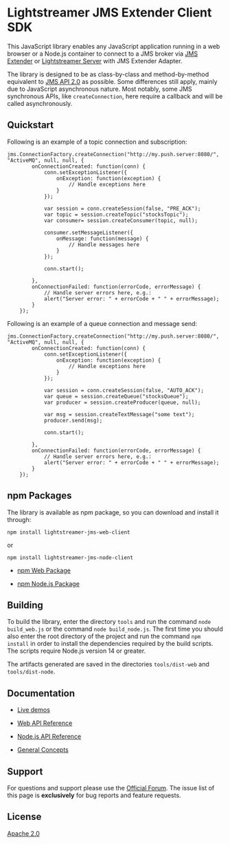 # Lightstreamer JMS Extender Client SDK

This JavaScript library enables any JavaScript application running in a web browser or a Node.js container to connect to a JMS broker via [JMS Extender](https://lightstreamer.com/ls-jms-features) or [Lightstreamer Server](https://lightstreamer.com) with JMS Extender Adapter.

The library is designed to be as class-by-class and method-by-method equivalent to [JMS API 2.0](https://jakarta.ee/specifications/messaging/) as possible. Some differences still apply, mainly due to JavaScript asynchronous nature. Most notably, some JMS synchronous APIs, like `createConnection`, here require a callback and will be called asynchronously.

## Quickstart

Following is an example of a topic connection and subscription:

```
jms.ConnectionFactory.createConnection("http://my.push.server:8080/", "ActiveMQ", null, null, {
        onConnectionCreated: function(conn) {
            conn.setExceptionListener({
                onException: function(exception) {
                    // Handle exceptions here
                }
            });

            var session = conn.createSession(false, "PRE_ACK");
            var topic = session.createTopic("stocksTopic");
            var consumer= session.createConsumer(topic, null);

            consumer.setMessageListener({
                onMessage: function(message) {
                    // Handle messages here
                }
            });

            conn.start();

        },
        onConnectionFailed: function(errorCode, errorMessage) {
            // Handle server errors here, e.g.:
            alert("Server error: " + errorCode + " " + errorMessage);
        }
    });
```

Following is an example of a queue connection and message send:

```
jms.ConnectionFactory.createConnection("http://my.push.server:8080/", "ActiveMQ", null, null, {
        onConnectionCreated: function(conn) {
            conn.setExceptionListener({
                onException: function(exception) {
                    // Handle exceptions here
                }
            });

            var session = conn.createSession(false, "AUTO_ACK");
            var queue = session.createQueue("stocksQueue");
            var producer = session.createProducer(queue, null);

            var msg = session.createTextMessage("some text");
            producer.send(msg);

            conn.start();

        },
        onConnectionFailed: function(errorCode, errorMessage) {
            // Handle server errors here, e.g.:
            alert("Server error: " + errorCode + " " + errorMessage);
        }
    });
```

## npm Packages

The library is available as npm package, so you can download and install it through:

```
npm install lightstreamer-jms-web-client
```

or

```
npm install lightstreamer-jms-node-client
```

- [npm Web Package](https://www.npmjs.com/package/lightstreamer-jms-web-client)

- [npm Node.js Package](https://www.npmjs.com/package/lightstreamer-jms-node-client)

## Building

To build the library, enter the directory `tools` and run the command `node build_web.js` or the command `node build_node.js`. The first time you should also enter the root directory of the project and run the command `npm install` in order to install the dependencies required by the build scripts. The scripts require Node.js version 14 or greater.

The artifacts generated are saved in the directories `tools/dist-web` and `tools/dist-node`.

## Documentation

- [Live demos](https://demos.lightstreamer.com/?p=jmsextender&t=client&lclient=html&lclient=nodejs)

- [Web API Reference](https://www.lightstreamer.com/api/ls-jms-web-client/latest/index.html)

- [Node.js API Reference](https://www.lightstreamer.com/api/ls-jms-nodejs-client/latest/index.html)

- [General Concepts](https://lightstreamer.com/docs/jmsext/latest/JMS%20Extender%20Documentation.pdf)

## Support

For questions and support please use the [Official Forum](https://forums.lightstreamer.com/). The issue list of this page is **exclusively** for bug reports and feature requests.

## License

[Apache 2.0](https://opensource.org/licenses/Apache-2.0)
